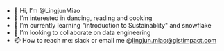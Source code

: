 - 👋 Hi, I’m @LingjunMiao
- 👀 I’m interested in dancing, reading and cooking 
- 🌱 I’m currently learning "introduction to Sustainablity" and snowflake
- 💞️ I’m looking to collaborate on data engineering
- 📫 How to reach me: slack or email me @lingjun.miao@gistimpact.com

<!---
LingjunMiao/LingjunMiao is a ✨ special ✨ repository because its `README.md` (this file) appears on your GitHub profile.
You can click the Preview link to take a look at your changes.
--->
